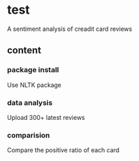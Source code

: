 # test
A sentiment analysis of creadit card reviews
## content
### package install
Use NLTK package
### data analysis
Upload 300+ latest reviews 
### comparision
Compare the positive ratio of each card
